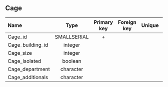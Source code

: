 ## Cage

|Name|Type|Primary key|Foreign key|Unique|Integrity constraints|Null/not null|
|:----|:----:|:-----------:|:-----------:|:------:|:----------------------:|:------:|
|Cage_id|SMALLSERIAL|+| | | ||
|Cage_building_id|integer||||| not null|
|Cage_size|integer| | | | | not null|
|Cage_isolated|boolean| | | | | not null|
|Cage_department|character| | | | 100 | not null|
|Cage_additionals|character| | | | 100 | not null|


